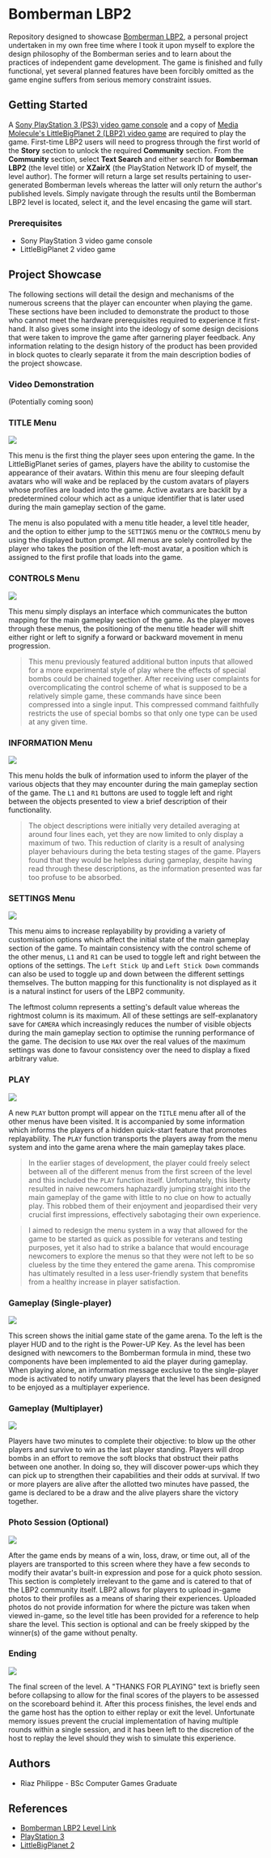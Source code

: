 # Bomberman LBP2
Repository designed to showcase [Bomberman LBP2](https://lbp.me/v/q3q01np), a personal project undertaken in my own free time where I took it upon myself to explore the design philosophy of the Bomberman series and to learn about the practices of independent game development. The game is finished and fully functional, yet several planned features have been forcibly omitted as the game engine suffers from serious memory constraint issues.

## Getting Started
A [Sony PlayStation 3 (PS3) video game console](https://en.wikipedia.org/wiki/PlayStation_3) and a copy of [Media Molecule's LittleBigPlanet 2 (LBP2) video game](https://en.wikipedia.org/wiki/LittleBigPlanet_2) are required to play the game. First-time LBP2 users will need to progress through the first world of the **Story** section to unlock the required **Community** section. From the **Community** section, select **Text Search** and either search for **Bomberman LBP2** (the level title) or **XZairX** (the PlayStation Network ID of myself, the level author). The former will return a large set results pertaining to user-generated Bomberman levels whereas the latter will only return the author's published levels. Simply navigate through the results until the Bomberman LBP2 level is located, select it, and the level encasing the game will start.

### Prerequisites
* Sony PlayStation 3 video game console
* LittleBigPlanet 2 video game

## Project Showcase
The following sections will detail the design and mechanisms of the numerous screens that the player can encounter when playing the game. These sections have been included to demonstrate the product to those who cannot meet the hardware prerequisites required to experience it first-hand. It also gives some insight into the ideology of some design decisions that were taken to improve the game after garnering player feedback. Any information relating to the design history of the product has been provided in block quotes to clearly separate it from the main description bodies of the project showcase.

### Video Demonstration
(Potentially coming soon)

### TITLE Menu
<image src = images/01-title-multi.png>

This menu is the first thing the player sees upon entering the game. In the LittleBigPlanet series of games, players have the ability to customise the appearance of their avatars. Within this menu are four sleeping default avatars who will wake and be replaced by the custom avatars of players whose profiles are loaded into the game. Active avatars are backlit by a predetermined colour which act as a unique identifier that is later used during the main gameplay section of the game.

The menu is also populated with a menu title header, a level title header, and the option to either jump to the `SETTINGS` menu or the `CONTROLS` menu by using the displayed button prompt. All menus are solely controlled by the player who takes the position of the left-most avatar, a position which is assigned to the first profile that loads into the game.

### CONTROLS Menu
<image src = images/02-controls.png>

This menu simply displays an interface which communicates the button mapping for the main gameplay section of the game. As the player moves through these menus, the positioning of the menu title header will shift either right or left to signify a forward or backward movement in menu progression.

>This menu previously featured additional button inputs that allowed for a more experimental style of play where the effects of special bombs could be chained together. After receiving user complaints for overcomplicating the control scheme of what is supposed to be a relatively simple game, these commands have since been compressed into a single input. This compressed command faithfully restricts the use of special bombs so that only one type can be used at any given time.

### INFORMATION Menu
<image src = images/03-information.png>

This menu holds the bulk of information used to inform the player of the various objects that they may encounter during the main gameplay section of the game. The `L1` and `R1` buttons are used to toggle left and right between the objects presented to view a brief description of their functionality.

>The object descriptions were initially very detailed averaging at around four lines each, yet they are now limited to only display a maximum of two. This reduction of clarity is a result of analysing player behaviours during the beta testing stages of the game. Players found that they would be helpless during gameplay, despite having read through these descriptions, as the information presented was far too profuse to be absorbed.

### SETTINGS Menu
<image src = images/04-settings.png>

This menu aims to increase replayability by providing a variety of customisation options which affect the initial state of the main gameplay section of the game. To maintain consistency with the control scheme of the other menus, `L1` and `R1` can be used to toggle left and right between the options of the settings. The `Left Stick Up` and `Left Stick Down` commands can also be used to toggle up and down between the different settings themselves. The button mapping for this functionality is not displayed as it is a natural instinct for users of the LBP2 community.

The leftmost column represents a setting's default value whereas the rightmost column is its maximum. All of these settings are self-explanatory save for `CAMERA` which increasingly reduces the number of visible objects during the main gameplay section to optimise the running performance of the game. The decision to use `MAX` over the real values of the maximum settings was done to favour consistency over the need to display a fixed arbitrary value.

### PLAY
<image src = images/05-play-multi.png>

A new `PLAY` button prompt will appear on the `TITLE` menu after all of the other menus have been visited. It is accompanied by some information which informs the players of a hidden quick-start feature that promotes replayability. The `PLAY` function transports the players away from the menu system and into the game arena where the main gameplay takes place.

>In the earlier stages of development, the player could freely select between all of the different menus from the first screen of the level and this included the `PLAY` function itself. Unfortunately, this liberty resulted in naive newcomers haphazardly jumping straight into the main gameplay of the game with little to no clue on how to actually play. This robbed them of their enjoyment and jeopardised their very crucial first impressions, effectively sabotaging their own experience.
 
>I aimed to redesign the menu system in a way that allowed for the game to be started as quick as possible for veterans and testing purposes, yet it also had to strike a balance that would encourage newcomers to explore the menus so that they were not left to be so clueless by the time they entered the game arena. This compromise has ultimately resulted in a less user-friendly system that benefits from a healthy increase in player satisfaction.

### Gameplay (Single-player)
<image src = images/06-gameplay-single.png>

This screen shows the initial game state of the game arena. To the left is the player HUD and to the right is the Power-UP Key. As the level has been designed with newcomers to the Bomberman formula in mind, these two components have been implemented to aid the player during gameplay. When playing alone, an information message exclusive to the single-player mode is activated to notify unwary players that the level has been designed to be enjoyed as a multiplayer experience.

### Gameplay (Multiplayer)
<image src = images/07-gameplay-multi.png>

Players have two minutes to complete their objective: to blow up the other players and survive to win as the last player standing. Players will drop bombs in an effort to remove the soft blocks that obstruct their paths between one another. In doing so, they will discover power-ups which they can pick up to strengthen their capabilities and their odds at survival. If two or more players are alive after the allotted two minutes have passed, the game is declared to be a draw and the alive players share the victory together.

### Photo Session (Optional)
<image src = images/08-photo-multi.png>

After the game ends by means of a win, loss, draw, or time out, all of the players are transported to this screen where they have a few seconds to modify their avatar's built-in expression and pose for a quick photo session. This section is completely irrelevant to the game and is catered to that of the LBP2 community itself. LBP2 allows for players to upload in-game photos to their profiles as a means of sharing their experiences. Uploaded photos do not provide information for where the picture was taken when viewed in-game, so the level title has been provided for a reference to help share the level. This section is optional and can be freely skipped by the winner(s) of the game without penalty.

### Ending
<image src = images/09-ending.png>

The final screen of the level. A "THANKS FOR PLAYING" text is briefly seen before collapsing to allow for the final scores of the players to be assessed on the scoreboard behind it. After this process finishes, the level ends and the game host has the option to either replay or exit the level. Unfortunate memory issues prevent the crucial implementation of having multiple rounds within a single session, and it has been left to the discretion of the host to replay the level should they wish to simulate this experience.

## Authors
* Riaz Philippe - BSc Computer Games Graduate

## References
* [Bomberman LBP2 Level Link](https://lbp.me/v/q3q01np)
* [PlayStation 3](https://en.wikipedia.org/wiki/PlayStation_3)
* [LittleBigPlanet 2](https://en.wikipedia.org/wiki/LittleBigPlanet_2)
